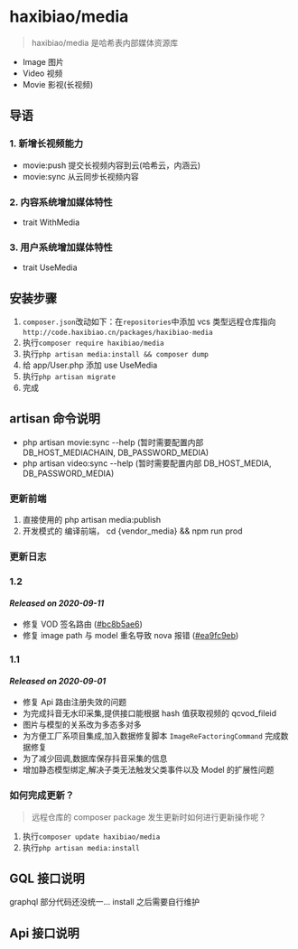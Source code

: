 # haxibiao/media

> haxibiao/media 是哈希表内部媒体资源库

-   Image 图片
-   Video 视频
-   Movie 影视(长视频)

## 导语

### 1. 新增长视频能力

-   movie:push 提交长视频内容到云(哈希云，内涵云)
-   movie:sync 从云同步长视频内容

### 2. 内容系统增加媒体特性

-   trait WithMedia

### 3. 用户系统增加媒体特性

-   trait UseMedia

## 安装步骤

1. `composer.json`改动如下：在`repositories`中添加 vcs 类型远程仓库指向`http://code.haxibiao.cn/packages/haxibiao-media`
2. 执行`composer require haxibiao/media`
3. 执行`php artisan media:install && composer dump`
4. 给 app/User.php 添加 use UseMedia
5. 执行`php artisan migrate`
6. 完成

## artisan 命令说明

-   php artisan movie:sync --help (暂时需要配置内部 DB_HOST_MEDIACHAIN, DB_PASSWORD_MEDIA)
-   php artisan video:sync --help (暂时需要配置内部 DB_HOST_MEDIA, DB_PASSWORD_MEDIA)

### 更新前端

1. 直接使用的 php artisan media:publish
2. 开发模式的 编译前端， cd {vendor_media} && npm run prod

### 更新日志

### **1.2**

#### _Released on 2020-09-11_

-   修复 VOD 签名路由 ([#bc8b5ae6](http://code.haxibiao.cn/packages/haxibiao-media/commit/bc8b5ae69ff17885ed1236f8dd53316fc2545c47))
-   修复 image path 与 model 重名导致 nova 报错 ([#ea9fc9eb](http://code.haxibiao.cn/packages/haxibiao-media/commit/ea9fc9eb6aac8fc419b88322496b9da29c8f56a5))

### **1.1**

#### _Released on 2020-09-01_

-   修复 Api 路由注册失效的问题
-   为完成抖音无水印采集,提供接口能根据 hash 值获取视频的 qcvod_fileid
-   图片与模型的关系改为多态多对多
-   为方便工厂系项目集成,加入数据修复脚本 `ImageReFactoringCommand` 完成数据修复
-   为了减少回调,数据库保存抖音采集的信息
-   增加静态模型绑定,解决子类无法触发父类事件以及 Model 的扩展性问题

### 如何完成更新？

> 远程仓库的 composer package 发生更新时如何进行更新操作呢？

1. 执行`composer update haxibiao/media`
2. 执行`php artisan media:install`

## GQL 接口说明

graphql 部分代码还没统一... install 之后需要自行维护

## Api 接口说明
